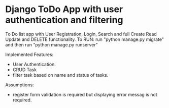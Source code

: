 # Django ToDo App with user authentication and filtering

To Do list app with User Registration, Login, Search and full Create Read Update and DELETE functionality.
To RUN:
run "python manage.py migrate" and then run "python manage.py runserver"

Implemented Features:
- User Authentication.
- CRUD Task
- filter task based on name and status of tasks.



Assumptions:
- register form validation is required but displaying error messag is not required.


[^note]:
    Testcases are written for models and views.
